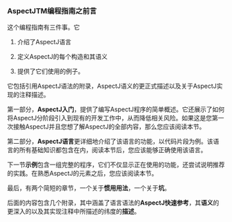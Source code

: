 ### AspectJTM编程指南之前言 ###

这个编程指南有三件事。它

1. 介绍了AspectJ语言

2. 定义AspectJ的每个构造和其语义

3. 提供了它们使用的例子。

它包括引用AspectJ语法的附录，AspectJ语义的更正式描述以及关于AspectJ实现的注释描述。

第一部分，**AspectJ入门**，提供了编写AspectJ程序的简单概述。它还展示了如何将AspectJ分阶段引入到现有的开发工作中，从而降低相关风险。如果这是您第一次接触AspectJ并且您想了解AspectJ的全部内容，那么您应该阅读本节。

第二部分，**AspectJ语言**更详细地介绍了该语言的功能，以代码片段为例。该语言的所有基础知识都包含在内，阅读本节后，您应该能够正确使用该语言。

下一节**示例**包含一组完整的程序，它们不仅显示正在使用的功能，还尝试说明推荐的实践。在熟悉AspectJ的元素之后，您应该阅读本节。

最后，有两个简短的章节，一个关于**惯用用法**，一个关于**坑**。

后面的内容包含几个附录，其中涵盖了语言语法的**AspectJ快速参考**，其**语义**的更深入的以及其实现注释中所描述的纬度的**描述**。